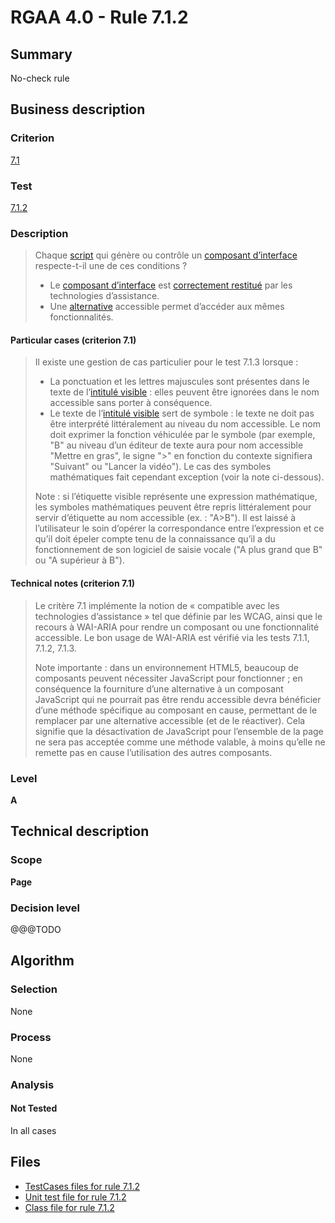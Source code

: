 # RGAA 4.0 - Rule 7.1.2

## Summary

No-check rule

## Business description

### Criterion

[7.1](https://www.numerique.gouv.fr/publications/rgaa-accessibilite/methode/criteres/#crit-7-1)

### Test

[7.1.2](https://www.numerique.gouv.fr/publications/rgaa-accessibilite/methode/criteres/#test-7-1-2)

### Description

> Chaque [script](https://www.numerique.gouv.fr/publications/rgaa-accessibilite/methode/glossaire/#script) qui génère ou contrôle un [composant d’interface](https://www.numerique.gouv.fr/publications/rgaa-accessibilite/methode/glossaire/#composant-d-interface) respecte-t-il une de ces conditions ?
> 
> * Le [composant d’interface](https://www.numerique.gouv.fr/publications/rgaa-accessibilite/methode/glossaire/#composant-d-interface) est [correctement restitué](https://www.numerique.gouv.fr/publications/rgaa-accessibilite/methode/glossaire/#correctement-restitue-par-les-technologies-d-assistance) par les technologies d’assistance.
> * Une [alternative](https://www.numerique.gouv.fr/publications/rgaa-accessibilite/methode/glossaire/#alternative-a-script) accessible permet d’accéder aux mêmes fonctionnalités.

#### Particular cases (criterion 7.1)

> Il existe une gestion de cas particulier pour le test 7.1.3 lorsque :
> 
> * La ponctuation et les lettres majuscules sont présentes dans le texte de l’[intitulé visible](https://www.numerique.gouv.fr/publications/rgaa-accessibilite/methode/glossaire/#intitule-visible) : elles peuvent être ignorées dans le nom accessible sans porter à conséquence.
> * Le texte de l’[intitulé visible](https://www.numerique.gouv.fr/publications/rgaa-accessibilite/methode/glossaire/#intitule-visible) sert de symbole : le texte ne doit pas être interprété littéralement au niveau du nom accessible. Le nom doit exprimer la fonction véhiculée par le symbole (par exemple, "B" au niveau d’un éditeur de texte aura pour nom accessible "Mettre en gras", le signe ">" en fonction du contexte signifiera "Suivant" ou "Lancer la vidéo"). Le cas des symboles mathématiques fait cependant exception (voir la note ci-dessous).
> 
> Note : si l’étiquette visible représente une expression mathématique, les symboles mathématiques peuvent être repris littéralement pour servir d’étiquette au nom accessible (ex. : "A>B"). Il est laissé à l’utilisateur le soin d’opérer la correspondance entre l’expression et ce qu’il doit épeler compte tenu de la connaissance qu’il a du fonctionnement de son logiciel de saisie vocale ("A plus grand que B" ou "A supérieur à B").

#### Technical notes (criterion 7.1)

> Le critère 7.1 implémente la notion de « compatible avec les technologies d’assistance » tel que définie par les WCAG, ainsi que le recours à WAI-ARIA pour rendre un composant ou une fonctionnalité accessible. Le bon usage de WAI-ARIA est vérifié via les tests 7.1.1, 7.1.2, 7.1.3.
> 
> Note importante : dans un environnement HTML5, beaucoup de composants peuvent nécessiter JavaScript pour fonctionner ; en conséquence la fourniture d’une alternative à un composant JavaScript qui ne pourrait pas être rendu accessible devra bénéficier d’une méthode spécifique au composant en cause, permettant de le remplacer par une alternative accessible (et de le réactiver). Cela signifie que la désactivation de JavaScript pour l’ensemble de la page ne sera pas acceptée comme une méthode valable, à moins qu’elle ne remette pas en cause l’utilisation des autres composants.

### Level

**A**


## Technical description

### Scope

**Page**

### Decision level

@@@TODO


## Algorithm

### Selection

None

### Process

None

### Analysis

#### Not Tested

In all cases


## Files

- [TestCases files for rule 7.1.2](https://gitlab.com/asqatasun/Asqatasun/-/tree/v5/rules/rules-rgaa4.0/src/test/resources/testcases/rgaa40/Rgaa40Rule070102/)
- [Unit test file for rule 7.1.2](https://gitlab.com/asqatasun/Asqatasun/-/blob/v5/rules/rules-rgaa4.0/src/test/java/org/asqatasun/rules/rgaa40/Rgaa40Rule070102Test.java)
- [Class file for rule 7.1.2](https://gitlab.com/asqatasun/Asqatasun/-/blob/v5/rules/rules-rgaa4.0/src/main/java/org/asqatasun/rules/rgaa40/Rgaa40Rule070102.java)


